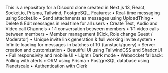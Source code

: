 This is a repository for a Discord clone created in Next.js 13, React, Socket.io, Prisma, Tailwind, PostgreSQL.
Features:
•	Real-time messaging using Socket.io
•	Send attachments as messages using UploadThing
•	Delete & Edit messages in real time for all users
•	Create Text, Audio and Video call Channels
•	1:1 conversation between members
•	1:1 video calls between members
•	Member management (Kick, Role change Guest / Moderator)
•	Unique invite link generation & full working invite system
•	Infinite loading for messages in batches of 10 (tanstack/query)
•	Server creation and customization
•	Beautiful UI using TailwindCSS and ShadcnUI
•	Full responsivity and mobile UI
•	Light / Dark mode
•	Websocket fallback: Polling with alerts
•	ORM using Prisma
•	PostgreSQL database using Planetscale
•	Authentication with Clerk
